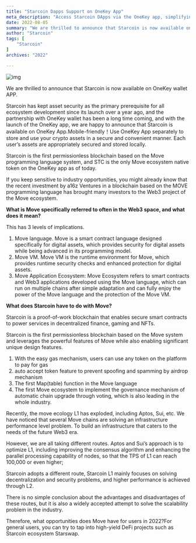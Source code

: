 ```yaml
---
title: "Starcoin Dapps Support on OneKey App"
meta_description: "Access Starcoin DApps via the OneKey app, simplifying blockchain interactions for Move users."
date: 2022-08-05
summary: "We are thrilled to announce that Starcoin is now available on OneKey wallet APP. Starcoin has kept asset security as the primary prerequisite for all ecosystem development since its launch over a year ago, and the..."
author: "Starcoin"
tags: [
    "Starcoin"
]
archives: "2022"

---
```


![img](/images/hackathon/dapps1.png)

We are thrilled to announce that Starcoin is now available on OneKey wallet APP.

Starcoin has kept asset security as the primary prerequisite for all ecosystem development since its launch over a year ago, and the partnership with OneKey wallet has been a long time coming, and with the launch of the OneKey app, we are happy to announce that Starcoin is available on OneKey App.Mobile-friendly！Use OneKey App separately to store and use your crypto assets in a secure and convenient manner. Each user’s assets are appropriately secured and stored locally.

Starcoin is the first permissionless blockchain based on the Move programming language system, and STC is the only Move ecosystem native token on the OneKey app as of today.

If you keep sensitive to industry opportunities, you might already know that the recent investment by a16z Ventures in a blockchain based on the MOVE programming language has brought many investors to the Web3 project of the Move ecosystem.

**What is Move specifically referred to often in the Web3 space, and what does it mean?**

This has 3 levels of implications.

1. Move language. Move is a smart contract language designed specifically for digital assets, which provides security for digital assets while being advanced in its programming model.
2. Move VM. Move VM is the runtime environment for Move, which provides runtime security checks and enhanced protection for digital assets.
3. Move Application Ecosystem: Move Ecosystem refers to smart contracts and Web3 applications developed using the Move language, which can run on multiple chains after simple adaptation and can fully enjoy the power of the Move language and the protection of the Move VM.

**What does Starcoin have to do with Move?**

Starcoin is a proof-of-work blockchain that enables secure smart contracts to power services in decentralized finance, gaming and NFTs.

Starcoin is the first permissionless blockchain based on the Move system and leverages the powerful features of Move while also enabling significant unique design features.

1. With the easy gas mechanism, users can use any token on the platform to pay for gas
2. auto accept token feature to prevent spoofing and spamming by airdrop mechanism
3. The first Map(table) function in the Move language
4. The first Move ecosystem to implement the governance mechanism of automatic chain upgrade through voting, which is also leading in the whole industry.

Recently, the move ecology L1 has exploded, including Aptos, Sui, etc. We have noticed that several Move chains are solving an infrastructure performance level problem. To build an infrastructure that caters to the needs of the future Web3 era.

However, we are all taking different routes. Aptos and Sui’s approach is to optimize L1, including improving the consensus algorithm and enhancing the parallel processing capability of nodes, so that the TPS of L1 can reach 100,000 or even higher;

Starcoin adopts a different route, Starcoin L1 mainly focuses on solving decentralization and security problems, and higher performance is achieved through L2.

There is no simple conclusion about the advantages and disadvantages of these routes, but it is also a widely accepted attempt to solve the scalability problem in the industry.

Therefore, what opportunities does Move have for users in 2022?For general users, you can try to tap into high-yield DeFi projects such as Starcoin ecosystem Starswap.